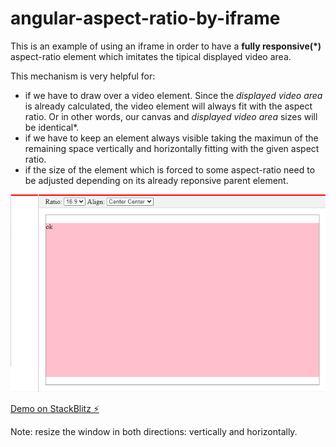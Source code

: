 # angular-aspect-ratio-by-iframe

This is an example of using an iframe in order to have a **fully responsive(*)** aspect-ratio element which imitates the tipical displayed video area.

This mechanism is very helpful for:

 - if we have to draw over a video element. Since the *displayed video area* is already calculated,
  the video element will always fit with the aspect ratio. Or in other words, our canvas and *displayed video area* sizes will be identical*.
 - if we have to keep an element always visible taking the maximun of the remaining space vertically and horizontally fitting with the given aspect ratio.
 - if the size of the element which is forced to some aspect-ratio need to be adjusted depending on its already reponsive parent element.

![center-center-height-overflow][center-center-height-overflow]

[Demo on StackBlitz ⚡️](https://angular-aspect-ratio-by-iframe.stackblitz.io/)

Note: resize the window in both directions: vertically and horizontally.




[center-center-height-overflow]: https://github.com/angelfraga/angular-aspect-ratio-by-iframe/blob/master/docs/center-center-height-oveflow.png?raw=true "center-center-height-overflow"
